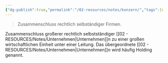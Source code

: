 ```yaml
---
{"dg-publish":true,"permalink":"/02-resources/notes/konzern/","tags":[null],"noteIcon":"","updated":"2024-06-10T02:02:17.000+02:00"}
---
```


>Zusammenschluss rechtlich selbständiger Firmen.

Zusammenschluss großerer rechtlich selbstständiger [[02 - RESOURCES/Notes/Unternehmen\|Unternehmen]]n zu einer großen wirtschaftlichen Einheit unter einer Leitung. Das übergeordnete [[02 - RESOURCES/Notes/Unternehmen\|Unternehmen]]n wird häufig Holding genannt.
